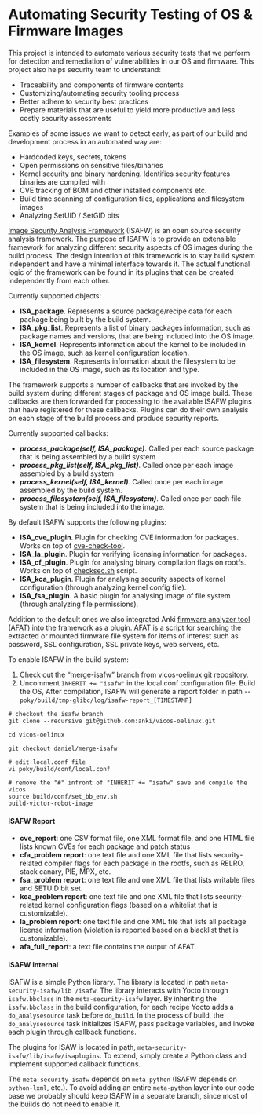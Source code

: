 # Automating Security Testing of OS & Firmware Images

This project is intended to automate various security tests that we perform for detection and remediation of vulnerabilities in our OS and firmware. This project also helps security team to understand:

* Traceability and components of firmware contents
* Customizing/automating security tooling process
* Better adhere to security best practices
* Prepare materials that are useful to yield more productive and less costly security assessments

Examples of some issues we want to detect early, as part of our build and development process in an automated way are:

* Hardcoded keys, secrets, tokens
* Open permissions on sensitive files/binaries
* Kernel security and binary hardening. Identifies security features binaries are compiled with
* CVE tracking of BOM and other installed components etc.
* Build time scanning of configuration files, applications and filesystem images
* Analyzing SetUID / SetGID bits

[Image Security Analysis Framework](https://github.com/intel/isafw) (ISAFW) is an open source security analysis framework. The purpose of ISAFW is to provide an extensible framework for analyzing different security aspects of OS images during the build process. The design intention of this framework is to stay build system independent and have a minimal interface towards it. The actual functional logic of the framework can be found in its plugins that can be created independently from each other.

Currently supported objects:

* **ISA\_package**. Represents a source package/recipe data for each package being built by the build system.
* **ISA\_pkg\_list**. Represents a list of binary packages information, such as package names and versions, that are being included into the OS image.
* **ISA\_kernel**. Represents information about the kernel to be included in the OS image, such as kernel configuration location.
* **ISA\_filesystem**. Represents information about the filesystem to be included in the OS image, such as its location and type.

The framework supports a number of callbacks that are invoked by the build system during different stages of package and OS image build. These callbacks are then forwarded for processing to the available ISAFW plugins that have registered for these callbacks. Plugins can do their own analysis on each stage of the build process and produce security reports.

Currently supported callbacks:

* ***process\_package(self, ISA\_package)***. Called per each source package that is being assembled by a build system
* ***process\_pkg\_list(self, ISA\_pkg\_list)***. Called once per each image assembled by a build system
* ***process\_kernel(self, ISA\_kernel)***. Called once per each image assembled by the build system.
* ***process\_filesystem(self, ISA\_filesystem)***. Called once per each file system that is being included into the image.

By default ISAFW supports the following plugins:

* **ISA\_cve\_plugin**. Plugin for checking CVE information for packages. Works on top of [cve-check-tool](https://github.com/clearlinux/cve-check-tool).
* **ISA\_la\_plugin**. Plugin for verifying licensing information for packages.
* **ISA\_cf\_plugin**. Plugin for analysing binary compilation flags on rootfs. Works on top of [checksec.sh](http://www.trapkit.de/tools/checksec.html) script.
* **ISA_kca\_plugin**. Plugin for analysing security aspects of kernel configuration (through analyzing kernel config file).
* **ISA\_fsa\_plugin**. A basic plugin for analysing image of file system (through analyzing file permissions).

Addition to the default ones we also integrated Anki [firmware analyzer tool](https://github.com/anki/security-afat) (AFAT) into the framework as a plugin. AFAT is a script for searching the extracted or mounted firmware file system for items of interest such as password, SSL configuration, SSL private keys, web servers, etc.

To enable ISAFW in the build system:

1. Check out the “merge-isafw” branch from vicos-oelinux git repository.
2. Uncomment ```INHERIT += "isafw"``` in the local.conf configuration file.
Build the OS, After compilation, ISAFW will generate a report folder in path -- ```poky/build/tmp-glibc/log/isafw-report_[TIMESTAMP]```

```
# checkout the isafw branch
git clone --recursive git@github.com:anki/vicos-oelinux.git
 
cd vicos-oelinux
 
git checkout daniel/merge-isafw
 
# edit local.conf file
vi poky/build/conf/local.conf
 
# remove the "#" infront of "INHERIT += "isafw" save and compile the vicos
source build/conf/set_bb_env.sh
build-victor-robot-image
```

#### ISAFW Report

* **cve\_report**: one CSV format file, one XML format file, and one HTML file lists known CVEs for each package and patch status
* **cfa\_problem report**: one text file and one XML file that lists security-related compiler flags for each package in the rootfs, such as RELRO,  stack canary, PIE, MPX, etc.
* **fsa\_problem report**: one text file and one XML file that lists writable files and SETUID bit set.
* **kca\_problem report**: one text file and one XML file that lists security-related kernel configuration flags (based on a whitelist that is customizable).
* **la\_problem report**: one text file and one XML file that lists all package license information (violation is reported based on a blacklist that is customizable).
* **afa\_full\_report**: a text file contains the output of AFAT.

#### ISAFW Internal

ISAFW is a simple Python library. The library is located in path ```meta-security-isafw/lib
/isafw```. The library interacts with Yocto through ```isafw.bbclass``` in the ```meta-security-isafw``` layer. By inheriting the ```isafw.bbclass``` in the build configuration, for each recipe Yocto adds a ```do_analysesource``` task before ```do_build```. In the process of build, the ```do_analysesource``` task initializes ISAFW, pass package variables, and invoke each plugin through callback functions.

The plugins for ISAW is located in path, ```meta-security-isafw/lib/isafw/isaplugins```. To extend, simply create a Python class and implement supported callback functions.

The ```meta-security-isafw``` depends on ```meta-python``` (ISAFW depends on ```python-lxml```, etc.). To avoid adding an entire ```meta-python``` layer into our code base we probably should keep ISAFW in a separate branch, since most of the builds do not need to enable it.



